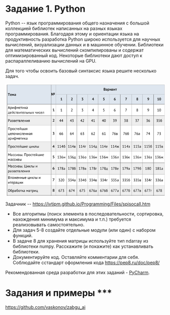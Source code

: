 # Задание 1. Python

Python -- язык программирования общего назначения с большой коллекцией библиотек написанных на разных языках программирования. Благодаря этому и ориентации языка на продуктивность разработка Python широко используется для научных вычислений, визуализации данных и в машинное обучении. Библиотеки для математических вычислений скомпилированы и содержат оптимизированный код. Некоторые библиотеки дают доступ к распараллеливанию вычислений на GPU.

Для того чтобы освоить базовый синтаксис языка решите несколько задач.

![](https://raw.githubusercontent.com/ivtipm/ProcessCalculus/master/2021/python-tasks-table.png)

Задачник -- https://ivtipm.github.io/Programming/Files/spisocall.htm

- Все алгоритмы (поиск элемента в последовательности, сортировка, нахождения минимума и максимума и т.п.) требуется реализовывать самостоятельно.
- Для задач 5-8 создайте отдельные модули (или один) с набором функций.
- В задаче 8 для хранения матрицы используйте тип ndarray из библиотеки numpy. Расскажите (и покажите) как устанавливать библиотеки.
- Документируйте код. Оставляйте комментарии для себя. Соблюдайте cстандарт оформления кода https://pep8.ru/doc/pep8/

Рекомендованная среда разработки для этих заданий - [PyCharm](https://www.jetbrains.com/ru-ru/pycharm/download/).


# Задания и примеры ***
https://github.com/vaskonov/zabgu_ai
